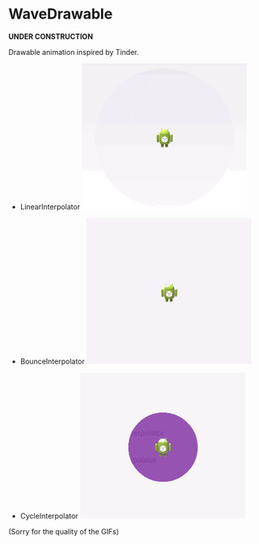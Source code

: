WaveDrawable
============
**UNDER CONSTRUCTION**

Drawable animation inspired by Tinder.


- LinearInterpolator
	![image](wave_drawable_linear.gif)

- BounceInterpolator
	![image](wave_drawable_bounce.gif)

- CycleInterpolator
	![image](wave_drawable_cycle.gif)

(Sorry for the quality of the GIFs)

